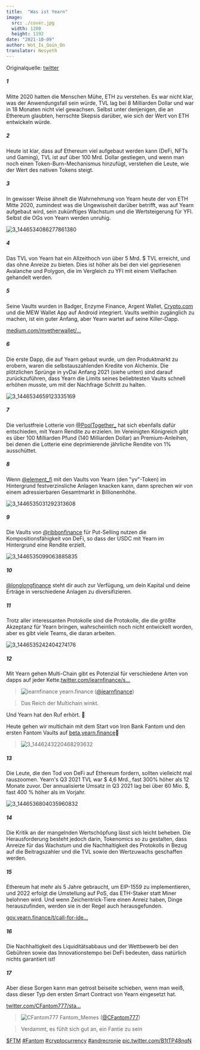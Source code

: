 ```yaml
---
title:  "Was ist Yearn"
image:
  src: ./cover.jpg
  width: 1200
  height: 1192
date: "2021-10-09"
author: Wot_Is_Goin_On
translator: Nesyeth
---
```


Originalquelle: [twitter](https://twitter.com/Wot_Is_Goin_On/status/1446540007292952579)

##### 1
Mitte 2020 hatten die Menschen Mühe, ETH zu verstehen. Es war nicht klar, was der Anwendungsfall sein würde, TVL lag bei 8 Milliarden Dollar und war in 18 Monaten nicht viel gewachsen. Selbst unter denjenigen, die an Ethereum glaubten, herrschte Skepsis darüber, wie sich der Wert von ETH entwickeln würde.

##### 2
Heute ist klar, dass auf Ethereum viel aufgebaut werden kann (DeFi, NFTs und Gaming), TVL ist auf über 100 Mrd. Dollar gestiegen, und wenn man noch einen Token-Burn-Mechanismus hinzufügt, verstehen die Leute, wie der Wert des nativen Tokens steigt.

##### 3
In gewisser Weise ähnelt die Wahrnehmung von Yearn heute der von ETH Mitte 2020, zumindest was die Ungewissheit darüber betrifft, was auf Yearn aufgebaut wird, sein zukünftiges Wachstum und die Wertsteigerung für YFI. Selbst die OGs von Yearn werden unruhig.

![3_1446534086277861380](3_1446534086277861380.jpg?w=239&h=149)

##### 4
Das TVL von Yearn hat ein Allzeithoch von über 5 Mrd. $ TVL erreicht, und das ohne Anreize zu bieten. Dies ist höher als bei den viel gepriesenen Avalanche und Polygon, die im Vergleich zu YFI mit einem Vielfachen gehandelt werden.

##### 5
Seine Vaults wurden in Badger, Enzyme Finance, Argent Wallet, [Crypto.com](http://Crypto.com) und die MEW Wallet App auf Android integriert. Vaults weithin zugänglich zu machen, ist ein guter Anfang, aber Yearn wartet auf seine Killer-Dapp.

[medium.com/myetherwallet/…](https://medium.com/myetherwallet/introducing-yearn-vaults-on-mew-wallet-app-android-274818aa830e)

##### 6
Die erste Dapp, die auf Yearn gebaut wurde, um den Produktmarkt zu erobern, waren die selbstauszahlenden Kredite von Alchemix. Die plötzlichen Sprünge in yvDai Anfang 2021 (siehe unten) sind darauf zurückzuführen, dass Yearn die Limits seines beliebtesten Vaults schnell erhöhen musste, um mit der Nachfrage Schritt zu halten.

![3_1446534659123335169](3_1446534659123335169.jpg?w=274&h=151)

##### 7
Die verlustfreie Lotterie von [@PoolTogether\_](https://twitter.com/PoolTogether_) hat sich ebenfalls dafür entschieden, mit Yearn Rendite zu erzielen. Im Vereinigten Königreich gibt es über 100 Milliarden Pfund (140 Milliarden Dollar) an Premium-Anleihen, bei denen die Lotterie eine deprimierende jährliche Rendite von 1% ausschüttet.

##### 8
Wenn [@element_fi](https://twitter.com/element_fi) mit den Vaults von Yearn (den "yv"-Token) im Hintergrund festverzinsliche Anlagen knacken kann, dann sprechen wir von einem adressierbaren Gesamtmarkt in Billionenhöhe.

![3_1446535031292313608](3_1446535031292313608.jpg?w=360&h=268)

##### 9
Die Vaults von [@ribbonfinance](https://twitter.com/ribbonfinance) für Put-Selling nutzen die Kompositionsfähigkeit von DeFi, so dass der USDC mit Yearn im Hintergrund eine Rendite erzielt.

![3_1446535099063885835](3_1446535099063885835.jpg?w=131&h=203)

##### 10
[@longlongfinance](https://twitter.com/longlongfinance) steht dir auch zur Verfügung, um dein Kapital und deine Erträge in verschiedene Anlagen zu diversifizieren.

##### 11
Trotz aller interessanten Protokolle sind die Protokolle, die die größte Akzeptanz für Yearn bringen, wahrscheinlich noch nicht entwickelt worden, aber es gibt viele Teams, die daran arbeiten.

![3_1446535242404274176](3_1446535242404274176.jpg?w=263&h=124)

##### 12
Mit Yearn gehen Multi-Chain gibt es Potenzial für verschiedene Arten von dapps auf jeder Kette.[twitter.com/iearnfinance/s…](https://twitter.com/iearnfinance/status/1446243257336229912?s=20)

> ![iearnfinance](earnfinance-1223779978459770880.jpg)
> yearn.finance ([@iearnfinance](https://twitter.com/iearnfinance))

> Das Reich der Multichain winkt.

Und Yearn hat den Ruf erhört.  📯

Heute gehen wir multichain mit dem Start von Iron Bank Fantom und den ersten Fantom Vaults auf [beta.yearn.finance](http://beta.yearn.finance)🧵

> ![3_1446243220468293632](3_1446243220468293632.jpg?w=1200&h=1192)

##### 13
Die Leute, die den Tod von DeFi auf Ethereum fordern, sollten vielleicht mal rauszoomen. Yearn's Q3 2021 TVL war $ 4,6 Mrd., fast 300% höher als 12 Monate zuvor. Der annualisierte Umsatz in Q3 2021 lag bei über 60 Mio. $, fast 400 % höher als im Vorjahr.

![3_1446536804035960832](3_1446536804035960832.jpg?w=602&h=451)

##### 14
Die Kritik an der mangelnden Wertschöpfung lässt sich leicht beheben. Die Herausforderung besteht jedoch darin, Tokenomics so zu gestalten, dass Anreize für das Wachstum und die Nachhaltigkeit des Protokolls in Bezug auf die Beitragszahler und die TVL sowie den Wertzuwachs geschaffen werden.

##### 15
Ethereum hat mehr als 5 Jahre gebraucht, um EIP-1559 zu implementieren, und 2022 erfolgt die Umstellung auf PoS, das ETH-Staker statt Miner belohnen wird. Und wenn Zeichentrick-Tiere einen Anreiz haben, Dinge herauszufinden, werden sie in der Regel auch herausgefunden.

[gov.yearn.finance/t/call-for-ide…](https://gov.yearn.finance/t/call-for-ideas-yfi-tokenomics-revamp/11573/5)

##### 16
Die Nachhaltigkeit des Liquiditätsabbaus und der Wettbewerb bei den Gebühren sowie das Innovationstempo bei DeFi bedeuten, dass natürlich nichts garantiert ist!

##### 17
Aber diese Sorgen kann man getrost beiseite schieben, wenn man weiß, dass dieser Typ den ersten Smart Contract von Yearn eingesetzt hat.

[twitter.com/CFantom777/sta…](https://twitter.com/CFantom777/status/1446366012421468162?s=20)

> ![CFantom777](CFantom777-1387931745832497152.jpg?w=48&h=48)
> Fantom_Memes ([@CFantom777](https://twitter.com/CFantom777))

> Verdammt, es fühlt sich gut an, ein Fantie zu sein

[$FTM](https://twitter.com/search?q=%24FTM) [#Fantom](https://twitter.com/hashtag/Fantom) [#cryptocurrency](https://twitter.com/hashtag/cryptocurrency) [#andrecronje](https://twitter.com/hashtag/andrecronje) [pic.twitter.com/B1tTP48nqN](https://twitter.com/CFantom777/status/1446366012421468162/video/1)
